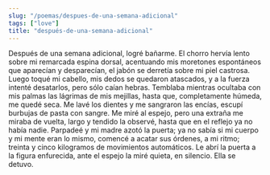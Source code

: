 ```yaml
---
slug: "/poemas/despues-de-una-semana-adicional"
tags: ["love"]
title: "después-de-una-semana-adicional"
---
```

Después de una semana adicional, logré bañarme. El chorro hervía lento sobre mi remarcada espina dorsal, acentuando mis moretones espontáneos que aparecían y desparecían, el jabón se derretía sobre mi piel castrosa. Luego toqué mi cabello, mis dedos se quedaron atascados, y a la fuerza intenté desatarlos, pero sólo caían hebras. Temblaba mientras ocultaba con mis palmas las lágrimas de mis mejillas, hasta que, completamente húmeda, me quedé seca. Me lavé los dientes y me sangraron las encías, escupí burbujas de pasta con sangre. Me miré al espejo, pero una extraña me miraba de vuelta, largo y tendido la observé, hasta que en el reflejo ya no había nadie. Parpadeé y mi madre azotó la puerta; ya no sabía si mi cuerpo y mi mente eran lo mismo, comencé a acatar sus órdenes, a mi ritmo; treinta y cinco kilogramos de movimientos automáticos. Le abrí la puerta a la figura enfurecida, ante el espejo la miré quieta, en silencio. Ella se detuvo.